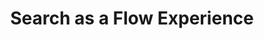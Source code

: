 ---
layout: event
title: Search as a Flow Experience
event: UX Brighton Meetup
eventurl: http://uxbrighton.org.uk/designing-the-search-experience/
---